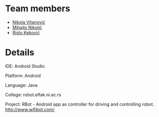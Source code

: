 # Team members

- [Nikola Vitanović](https://github.com/NVitanovic)
- [Mihajlo Nikolić](https://www.linkedin.com/in/mihajlonikolic94/)
- [Risto Keković](https://github.com/Risto995)

# Details

IDE: Android Studio

Platform: Android

Language: Java

College: robot.elfak.ni.ac.rs

Project: RBot - Android app as controller for driving and controlling robot. http://www.wifibot.com/
